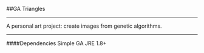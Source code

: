 ##GA Triangles

---

A personal art project: create images from genetic algorithms.

---

####Dependencies
Simple GA
JRE 1.8+